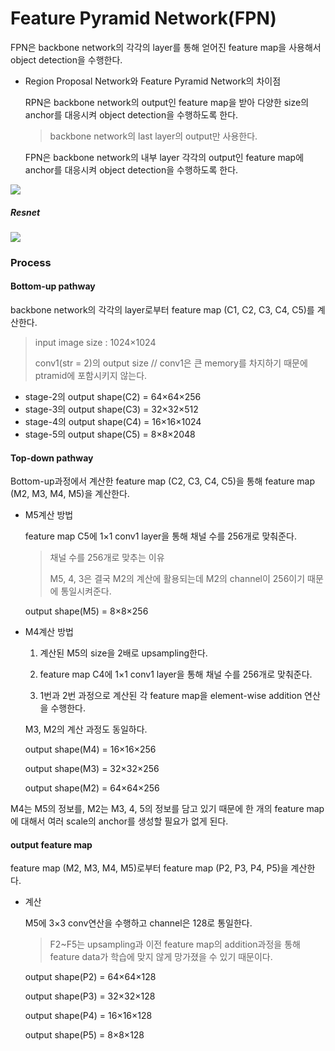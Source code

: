 # Feature Pyramid Network(FPN)

FPN은 backbone network의 각각의 layer를 통해 얻어진 feature map을 사용해서 object detection을 수행한다.



- Region Proposal Network와 Feature Pyramid Network의 차이점

  RPN은 backbone network의 output인 feature map을 받아 다양한 size의 anchor를 대응시켜 object detection을 수행하도록 한다.

  > backbone network의 last layer의 output만 사용한다.

  FPN은 backbone network의 내부 layer 각각의 output인 feature map에 anchor를 대응시켜 object detection을 수행하도록 한다.

![](https://img1.daumcdn.net/thumb/R1280x0/?scode=mtistory2&fname=https%3A%2F%2Fblog.kakaocdn.net%2Fdn%2FDFL4S%2FbtqEeX5IAp0%2FCbvO9zsvHU9Z6fNcrFkf8K%2Fimg.jpg)

##### Resnet

![](https://img1.daumcdn.net/thumb/R1280x0/?scode=mtistory2&fname=https%3A%2F%2Fblog.kakaocdn.net%2Fdn%2Fb2vbLx%2FbtraGFFzB47%2F7DklJHSXGkNfx0IEZb8lOk%2Fimg.png)



### Process

#### Bottom-up pathway

backbone network의 각각의 layer로부터 feature map (C1, C2, C3, C4, C5)를 계산한다.

> input image size : 1024×1024
>
> conv1(str = 2)의 output size   // conv1은 큰 memory를 차지하기 때문에 ptramid에 포함시키지 않는다.

- stage-2의 output shape(C2) = 64×64×256
- stage-3의 output shape(C3) = 32×32×512
- stage-4의 output shape(C4) = 16×16×1024
- stage-5의 output shape(C5) = 8×8×2048



#### Top-down pathway

Bottom-up과정에서 계산한 feature map (C2, C3, C4, C5)을 통해 feature map (M2, M3, M4, M5)을 계산한다.

- M5계산 방법

  feature map C5에 1×1 conv1 layer을 통해 채널 수를 256개로 맞춰준다.

  > 채널 수를 256개로 맞추는 이유
  >
  > M5, 4, 3은 결국 M2의 계산에 활용되는데 M2의 channel이 256이기 때문에 통일시켜준다. 

  output shape(M5) = 8×8×256

- M4계산 방법

  1. 계산된 M5의 size을 2배로 upsampling한다.

  2. feature map C4에 1×1 conv1 layer을 통해 채널 수를 256개로 맞춰준다.
  3. 1번과 2번 과정으로 계산된 각 feature map을 element-wise addition 연산을 수행한다.

  M3, M2의 계산 과정도 동일하다.

  output shape(M4) = 16×16×256

  output shape(M3) = 32×32×256

  output shape(M2) = 64×64×256

  

M4는 M5의 정보를, M2는 M3, 4, 5의 정보를 담고 있기 때문에 한 개의 feature map에 대해서 여러 scale의 anchor를 생성할 필요가 없게 된다.



#### output feature map

feature map (M2, M3, M4, M5)로부터 feature map (P2, P3, P4, P5)을 계산한다.

- 계산 

  M5에 3×3 conv연산을 수행하고 channel은 128로 통일한다.

  > F2~F5는 upsampling과 이전 feature map의 addition과정을 통해 feature data가 학습에 맞지 않게 망가졌을 수 있기 때문이다.
  
  output shape(P2) = 64×64×128
  
  output shape(P3) = 32×32×128
  
  output shape(P4) = 16×16×128
  
  output shape(P5) = 8×8×128





